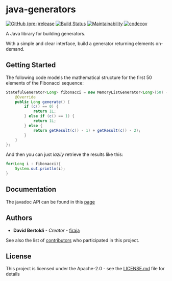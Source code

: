 # java-generators

[![GitHub (pre-)release](https://img.shields.io/github/release/firaja/java-generators/all.svg)](https://github.com/firaja/java-generators/releases)
[![Build Status](https://travis-ci.org/firaja/java-generators.svg?branch=master)](https://travis-ci.org/firaja/java-generators) 
[![Maintainability](https://api.codeclimate.com/v1/badges/630b3107e8dd859a9d2a/maintainability)](https://codeclimate.com/github/firaja/java-generators/maintainability) 
[![codecov](https://codecov.io/gh/firaja/java-generators/branch/master/graph/badge.svg)](https://codecov.io/gh/firaja/java-generators)

A Java library for building generators.

With a simple and clear interface, build a generator returning elements on-demand.

## Getting Started

The following code models the mathematical structure for the first 50 elements
of the Fibonacci sequence:
```java
StatefulGenerator<Long> fibonacci = new MemoryListGenerator<Long>(50) {
	@Override
	public Long generate() {
		if (c() == 0) {
			return 1L;
		} else if (c() == 1) {
			return 1L;
		} else {
			return getResult(c() - 1) + getResult(c() - 2);
		}
	}
};

```
And then you can just *lazily* retrieve the results like this:
```java
for(Long i : fibonacci){
	System.out.println(i);
}
```
## Documentation

The javadoc API can be found in this [page](https://firaja.github.io/java-generators/doc)


## Authors

* **David Bertoldi** - *Creator* - [firaja](https://github.com/firaja)

See also the list of [contributors](https://github.com/firaja/java-generators/graphs/contributors) who participated in this project.

## License

This project is licensed under the Apache-2.0 - see the [LICENSE.md](LICENSE.md) file for details

